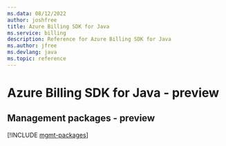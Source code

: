 ```yaml
---
ms.data: 08/12/2022
author: joshfree
title: Azure Billing SDK for Java
ms.service: billing
description: Reference for Azure Billing SDK for Java
ms.author: jfree
ms.devlang: java
ms.topic: reference
---
```

# Azure Billing SDK for Java - preview

## Management packages - preview
[!INCLUDE [mgmt-packages](billing-mgmt-index.md)]